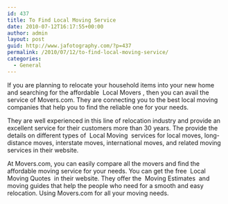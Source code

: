 ```yaml
---
id: 437
title: To Find Local Moving Service
date: 2010-07-12T16:17:55+00:00
author: admin
layout: post
guid: http://www.jafotography.com/?p=437
permalink: /2010/07/12/to-find-local-moving-service/
categories:
  - General
---
```

If you are planning to relocate your household items into your new home and searching for the affordable &nbsp;Local Movers&nbsp;, then you can avail the service of Movers.com. They are connecting you to the best local moving companies that help you to find the reliable one for your needs. 

They are well experienced in this line of relocation industry and provide an excellent service for their customers more than 30 years. The provide the details on different types of &nbsp;Local Moving&nbsp; services for local moves, long-distance moves, interstate moves, international moves, and related moving services in their website.

At Movers.com, you can easily compare all the movers and find the affordable moving service for your needs. You can get the free &nbsp;Local Moving Quotes&nbsp; in their website. They offer the &nbsp;Moving Estimates&nbsp; and moving guides that help the people who need for a smooth and easy relocation. Using Movers.com for all your moving needs.